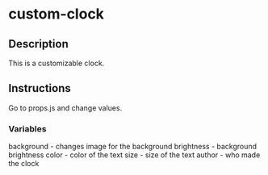 # custom-clock
## Description
This is a customizable clock.

## Instructions
Go to props.js and change values.
### Variables
background - changes image for the background
brightness - background brightness
color - color of the text
size - size of the text
author - who made the clock
